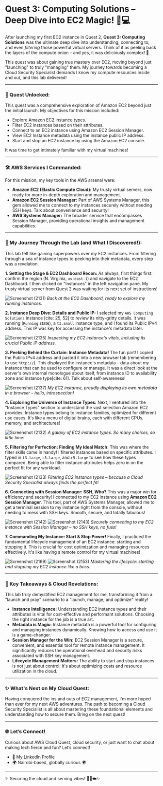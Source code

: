 # Quest 3: Computing Solutions – Deep Dive into EC2 Magic! 🧠💻

After launching my first EC2 instance in Quest 2, **Quest 3: Computing Solutions** was the ultimate deep dive into understanding, connecting to, and even *filtering* those powerful virtual servers. Think of it as peeling back the layers of the compute onion – and yes, it was deliciously complex! 🥂

This quest was about gaining true mastery over EC2, moving beyond just "launching" to truly "managing" them. My journey towards becoming a Cloud Security Specialist demands I know my compute resources inside and out, and this lab delivered!

---

### 🎯 Quest Unlocked:

This quest was a comprehensive exploration of Amazon EC2 beyond just the initial launch. My objectives for this mission included:

* Explore Amazon EC2 instance types.
* Filter EC2 instances based on their attributes.
* Connect to an EC2 instance using Amazon EC2 Session Manager.
* View EC2 Instance metadata using the instance public IP address.
* Start and stop an EC2 instance by using the Amazon EC2 console.

It was time to get intimately familiar with my virtual machines!

---

### 🛠️ AWS Services I Commanded:

For this mission, my key tools in the AWS arsenal were:

* **Amazon EC2 (Elastic Compute Cloud):** My trusty virtual servers, now ready for more in-depth exploration and management.
* **Amazon EC2 Session Manager:** Part of AWS Systems Manager, this gem allowed me to connect to my instances securely without needing SSH keys. Talk about convenience and security!
* **AWS Systems Manager:** The broader service that encompasses Session Manager, providing operational insights and management capabilities.

---

### 💅 My Journey Through the Lab (and What I Discovered!):

This lab felt like gaining superpowers over my EC2 instances. From filtering through a sea of instance types to peeking into their metadata, every step was a revelation.

**1. Setting the Stage & EC2 Dashboard Recon:**
As always, first things first: confirm the region (N. Virginia, `us-east-1`) and navigate to the EC2 Dashboard. I then clicked on "Instances" in the left navigation pane. My trusty virtual server from Quest 2 was waiting for its next set of instructions!

![Screenshot (2131)](https://github.com/user-attachments/assets/fcd79c03-7fd1-4ad5-a518-72a0756efcb0)
*Back at the EC2 Dashboard, ready to explore my running instances.*

**2. Instance Deep Dive: Details and Public IP:**
I selected my `AWS Computing Solutions` instance [cite: 25, 52] to review its nitty-gritty details. It was running (`Running` state), a `t3.small` instance type, and I found its Public IPv4 address. This IP was key for accessing the instance's metadata later.

![Screenshot (2135)](https://github.com/user-attachments/assets/ec6e13d9-c7f2-48e2-8b17-9454a1f3b658)
*Inspecting my EC2 instance's vitals, including its crucial Public IP address.*

**3. Peeking Behind the Curtain: Instance Metadata!**
The fun part! I copied the Public IPv4 address and pasted it into a new browser tab (remembering to use `http://`). This displayed the instance's metadata – data about my instance that can be used to configure or manage. It was a direct look at the server's own internal monologue about itself, from instance ID to availability zone and instance type[cite: 61]. Talk about self-awareness!

![Screenshot (2137)](https://github.com/user-attachments/assets/b84d8427-2d88-41e1-a482-a623bd04fbdc)
*My EC2 instance, proudly displaying its own metadata in a browser – hello, introspection!*

**4. Exploring the Universe of Instance Types:**
Next, I ventured into the "Instance Types" section to understand the vast selection Amazon EC2 provides. Instance types belong to instance families, optimized for different use cases. It's like a menu of digital brains, each with different CPUs, memory, and architectures!

![Screenshot (2132)](https://github.com/user-attachments/assets/e3ffca74-ef93-4825-8c8e-7d9b89c8a89f)
*A galaxy of EC2 instance types. So many choices, so little time!*

**5. Filtering for Perfection: Finding My Ideal Match:**
This was where the filter skills came in handy! I filtered instances based on specific attributes. I typed in `t3.large`, `c5.large`, and `r5.large` to see how these types compared. Being able to filter instance attributes helps zero in on the perfect fit for any workload.

![Screenshot (2133)](https://github.com/user-attachments/assets/757f7e57-b06e-4ebf-bef3-690ee6b0b815)
*Filtering EC2 instance types – because a Cloud Security Specialist always finds the perfect fit!*

**6. Connecting with Session Manager: SSH, Who?**
This was a major win for efficiency and security! I connected to my EC2 instance using **Amazon EC2 Session Manager**. This tool, part of AWS Systems Manager, allowed me to get a terminal session to my instance right from the console, without needing to mess with SSH keys. Smooth, secure, and totally fabulous!

![Screenshot (2142)](https://github.com/user-attachments/assets/df26c87e-a06a-4adb-9ee8-3db9136dc71b)
![Screenshot (2143)](https://github.com/user-attachments/assets/7ac08b65-c7ef-4831-83eb-cdebc0e74cdf)
*Securely connecting to my EC2 instance with Session Manager – no SSH keys, no fuss!*

**7. Commanding My Instance: Start & Stop Power!**
Finally, I practiced the fundamental lifecycle management of an EC2 instance: starting and stopping it. This is crucial for cost optimization and managing resources effectively. It's like having a remote control for my virtual machines!

![Screenshot (2169)](https://github.com/user-attachments/assets/891e7ed9-92d8-4bfb-8b08-bbe52571fd1d)
![Screenshot (2153)](https://github.com/user-attachments/assets/77974b2c-0246-44fe-87ba-247aaa219942)
*Mastering the lifecycle: starting and stopping my EC2 instance like a boss.*

---

### 🔑 Key Takeaways & Cloud Revelations:

This lab truly demystified EC2 management for me, transforming it from a "launch and pray" scenario to a "launch, manage, and optimize" reality!

* **Instance Intelligence:** Understanding EC2 instance types and their attributes is vital for cost-effective and performant solutions. Choosing the right instance for the job is a true art.
* **Metadata is Magic:** Instance metadata is a powerful tool for configuring and managing instances dynamically. Knowing how to access and use it is a game-changer.
* **Session Manager for the Win:** EC2 Session Manager is a secure, convenient, and essential tool for remote instance management. It significantly reduces the operational overhead and security risks associated with SSH key management.
* **Lifecycle Management Matters:** The ability to start and stop instances is not just about control; it's about optimizing costs and resource utilization in the cloud.

---

### ✨ What's Next on My Cloud Quest:

Having conquered the ins and outs of EC2 management, I'm more hyped than ever for my next AWS adventures. The path to becoming a Cloud Security Specialist is all about mastering these foundational elements and understanding how to secure them. Bring on the next quest!

---

### 🌐 Let’s Connect!

Curious about AWS Cloud Quest, cloud security, or just want to chat about making tech fierce and fun? Let’s connect!

* 💼 [My LinkedIn Profile](https://www.linkedin.com/in/mercy-ndonga/)
* 🌍 Nairobi-based, globally curious 🌍

---

✨ Securing the cloud and serving vibes! 🥂💅☁️✨
